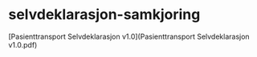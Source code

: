 # selvdeklarasjon-samkjoring

[Pasienttransport Selvdeklarasjon v1.0](Pasienttransport Selvdeklarasjon v1.0.pdf)
